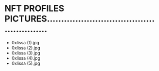 # NFT PROFILES PICTURES.....................................................
- 0xlissa (1).jpg
- 0xlissa (2).jpg
- 0xlissa (3).jpg
- 0xlissa (4).jpg
- 0xlissa (5).jpg
